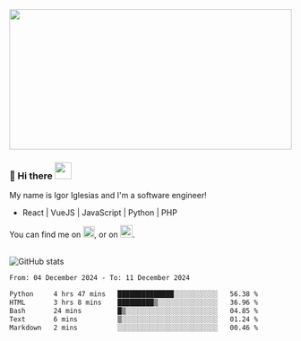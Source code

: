 <img src="https://c.tenor.com/KjVxfRrrncUAAAAd/matrix.gif" width="100%" height="250px">

### 🔭 Hi there <img src="https://raw.githubusercontent.com/MartinHeinz/MartinHeinz/master/wave.gif" width="30px">


My name is Igor Iglesias and I'm a software engineer!
<br>

<ul>
  <li> React | VueJS | JavaScript | Python | PHP </li>
</ul>
You can find me on <a href="https://twitter.com/IgorIglesias5"><img src="https://i.imgur.com/JLLlB5S.png" width="20px"></a>, or on <a href="https://www.linkedin.com/in/igor-iglesias-62478428/"><img src="https://i.imgur.com/PXyIkWx.png" width="22px"></a>.

<br>
<br>

![GitHub stats](https://github-readme-stats.vercel.app/api?username=igoiglesias&show_icons=true&count_private=true&theme=chartreuse-dark&hide_title=true)

<!--START_SECTION:waka-->

```txt
From: 04 December 2024 - To: 11 December 2024

Python     4 hrs 47 mins   ██████████████░░░░░░░░░░░   56.38 %
HTML       3 hrs 8 mins    █████████▒░░░░░░░░░░░░░░░   36.96 %
Bash       24 mins         █▒░░░░░░░░░░░░░░░░░░░░░░░   04.85 %
Text       6 mins          ▒░░░░░░░░░░░░░░░░░░░░░░░░   01.24 %
Markdown   2 mins          ░░░░░░░░░░░░░░░░░░░░░░░░░   00.46 %
```

<!--END_SECTION:waka-->
